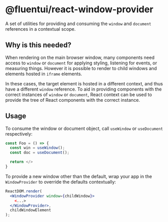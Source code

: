 # @fluentui/react-window-provider

A set of utilities for providing and consuming the `window` and `document` references in a contextual scope.

## Why is this needed?

When rendering on the main browser window, many components need access to `window` or `document` for applying styling, listening for events, or measuring things. However it is possible to render to child windows and elements hosted in `iframe` elements.

In these cases, the target element is hosted in a different context, and thus have a different `window` reference. To aid in providing components with the correct instances of `window` or `document`, React context can be used to provide the tree of React components with the correct instance.

## Usage

To consume the window or document object, call `useWindow` or `useDocument` respectively:

```jsx
const Foo = () => {
  const win = useWindow();
  const doc = useDocument();

  return </>
}
```

To provide a new window other than the default, wrap your app in the `WindowProvider` to override the defaults contextually:

```jsx
ReactDOM.render(
  <WindowProvider window={childWindow}>
    <...>
  </WindowProvider>,
  childWindowElement
);
```
